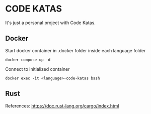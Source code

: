 # CODE KATAS

It's just a personal project with Code Katas.

## Docker

Start docker container in .docker folder inside each language folder

```
docker-compose up -d
```

Connect to initialized container

```
docker exec -it <language>-code-katas bash
```

## Rust

References:
https://doc.rust-lang.org/cargo/index.html
